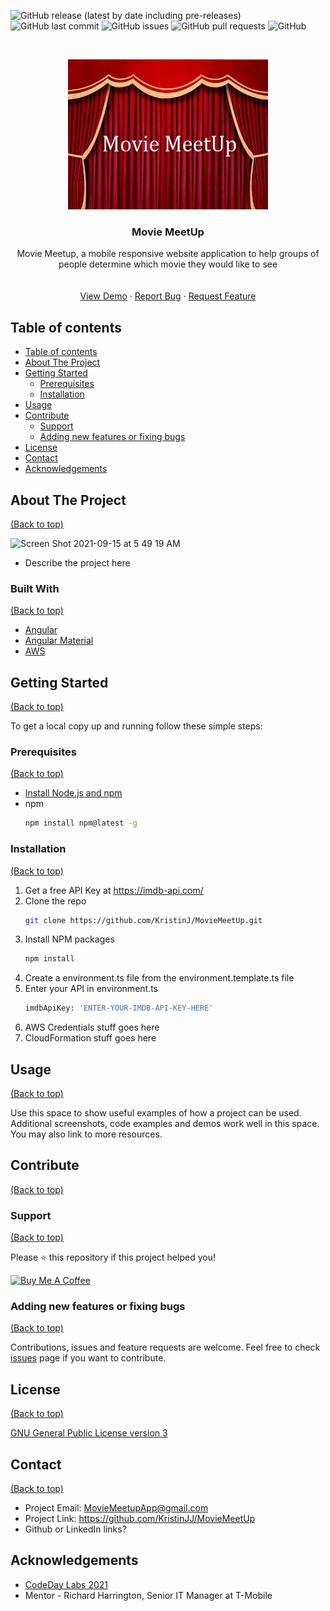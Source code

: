 <!-- Add banner here -->
![GitHub release (latest by date including pre-releases)](https://img.shields.io/github/v/release/KristinJJ/MovieMeetUp?include_prereleases)
![GitHub last commit](https://img.shields.io/github/last-commit/KristinJJ/MovieMeetUp)
![GitHub issues](https://img.shields.io/github/issues-raw/KristinJJ/MovieMeetUp)
![GitHub pull requests](https://img.shields.io/github/issues-pr/KristinJJ/MovieMeetUp)
![GitHub](https://img.shields.io/github/license/KristinJJ/MovieMeetUp)

<!-- PROJECT LOGO -->
<br />
<p align="center">
  <a href="https://github.com/KristinJJ/MovieMeetUp">
    <img src="src/assets/redCurtainsLogo.jpg" alt="Logo" width="320" height="240">

  </a>

  <h3 align="center">Movie MeetUp</h3>

  <p align="center">
    Movie Meetup, a mobile responsive website application to help groups of people determine which movie they would like to see
    <br />
    <!--<a href="https://github.com/KristinJJ/MovieMeetUp"><strong>Explore the docs »</strong></a>-->
    <br />
    <br />
    <a href="https://www.moviemeetup.com">View Demo</a>
    ·
    <a href="https://github.com/KristinJJ/MovieMeetUp/issues">Report Bug</a>
    ·
    <a href="https://github.com/KristinJJ/MovieMeetUp/issues">Request Feature</a>
  </p>
</p>

## Table of contents
- [Table of contents](#table-of-contents)
- [About The Project](#about-the-project)
- [Getting Started](#getting-started)
    - [Prerequisites](#prerequisites)
    - [Installation](#installation)
- [Usage](#usage)
- [Contribute](#contribute)
    - [Support](#support)
    - [Adding new features or fixing bugs](#adding-new-features-or-fixing-bugs)
- [License](#license)
- [Contact](#contact)
- [Acknowledgements](#acknowledgements)

## About The Project
[(Back to top)](#table-of-contents)

<img width="836" alt="Screen Shot 2021-09-15 at 5 49 19 AM" src="https://user-images.githubusercontent.com/26866132/133436497-2ff7f4cc-1f58-4005-bbcc-cc2fedb8ea4d.png">

* Describe the project here

### Built With
[(Back to top)](#table-of-contents)

* [Angular](https://angular.io/)
* [Angular Material](https://material.angular.io/)
* [AWS](https://aws.amazon.com/)

## Getting Started
[(Back to top)](#table-of-contents)

To get a local copy up and running follow these simple steps:

### Prerequisites
[(Back to top)](#table-of-contents)

* [Install Node.js and npm](https://docs.npmjs.com/downloading-and-installing-node-js-and-npm#using-a-node-version-manager-to-install-nodejs-and-npm)
* npm
  ```sh
  npm install npm@latest -g
  ```

### Installation
[(Back to top)](#table-of-contents)

1. Get a free API Key at https://imdb-api.com/
2. Clone the repo
   ```sh
   git clone https://github.com/KristinJ/MovieMeetUp.git
   ```
3. Install NPM packages
   ```sh
   npm install
   ```
4. Create a environment.ts file from the environment.template.ts file 
5. Enter your API in environment.ts
   ```sh
   imdbApiKey: 'ENTER-YOUR-IMDB-API-KEY-HERE'
   ```
6. AWS Credentials stuff goes here
7. CloudFormation stuff goes here

## Usage
[(Back to top)](#table-of-contents)

Use this space to show useful examples of how a project can be used. Additional screenshots, code examples and demos work well in this space. You may also link to more resources.

## Contribute
[(Back to top)](#table-of-contents)

<!-- This is where you can let people know how they can **contribute** to your project. Some of the ways are given below.

Also this shows how you can add subsections within a section. -->

### Support
[(Back to top)](#table-of-contents)

<!-- Your project is gaining traction and it is being used by thousands of people(***with this README there will be even more***). Now it would be a good time to look for people or organisations to sponsor your project. This could be because you are not generating any revenue from your project and you require money for keeping the project alive.

You could add how people can sponsor your project in this section. Add your patreon or GitHub sponsor link here for easy access.

A good idea is to also display the sponsors with their organisation logos or badges to show them your love!(*Someday I will get a sponsor and I can show my love*) -->
Please ⭐️ this repository if this project helped you!

<a href="https://www.buymeacoffee.com/moviemeetup" target="_blank"><img src="https://cdn.buymeacoffee.com/buttons/default-orange.png" alt="Buy Me A Coffee" height="41" width="174"></a>

### Adding new features or fixing bugs
[(Back to top)](#table-of-contents)

Contributions, issues and feature requests are welcome.
Feel free to check [issues](https://github.com/KristinJJ/MovieMeetUp/issues) page if you want to contribute.

## License
[(Back to top)](#table-of-contents)

[GNU General Public License version 3](https://opensource.org/licenses/GPL-3.0)

## Contact
[(Back to top)](#table-of-contents)

* Project Email: MovieMeetupApp@gmail.com
* Project Link: https://github.com/KristinJJ/MovieMeetUp
* Github or LinkedIn links?

## Acknowledgements
* [CodeDay Labs 2021](https://labs.codeday.org/)
* Mentor - Richard Harrington, Senior IT Manager at T-Mobile

